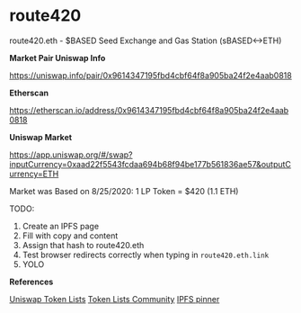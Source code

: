 # route420
route420.eth - $BASED Seed Exchange and Gas Station (sBASED<->ETH)

**Market Pair Uniswap Info**

https://uniswap.info/pair/0x9614347195fbd4cbf64f8a905ba24f2e4aab0818

**Etherscan**

https://etherscan.io/address/0x9614347195fbd4cbf64f8a905ba24f2e4aab0818

**Uniswap Market**

https://app.uniswap.org/#/swap?inputCurrency=0xaad22f5543fcdaa694b68f94be177b561836ae57&outputCurrency=ETH

Market was Based on 8/25/2020:
1 LP Token = $420 (1.1 ETH)

TODO: 
1. Create an IPFS page
2. Fill with copy and content
3. Assign that hash to route420.eth
4. Test browser redirects correctly when typing in `route420.eth.link`
5. YOLO


**References**

[Uniswap Token Lists](https://github.com/Uniswap/token-lists#authoring-token-lists)
[Token Lists Community](https://community.tokenlists.org/)
[IPFS pinner](pinata.cloud)
